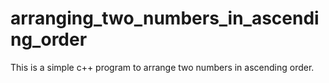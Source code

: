 # arranging_two_numbers_in_ascending_order
This is a simple c++ program to arrange two numbers in ascending order.
